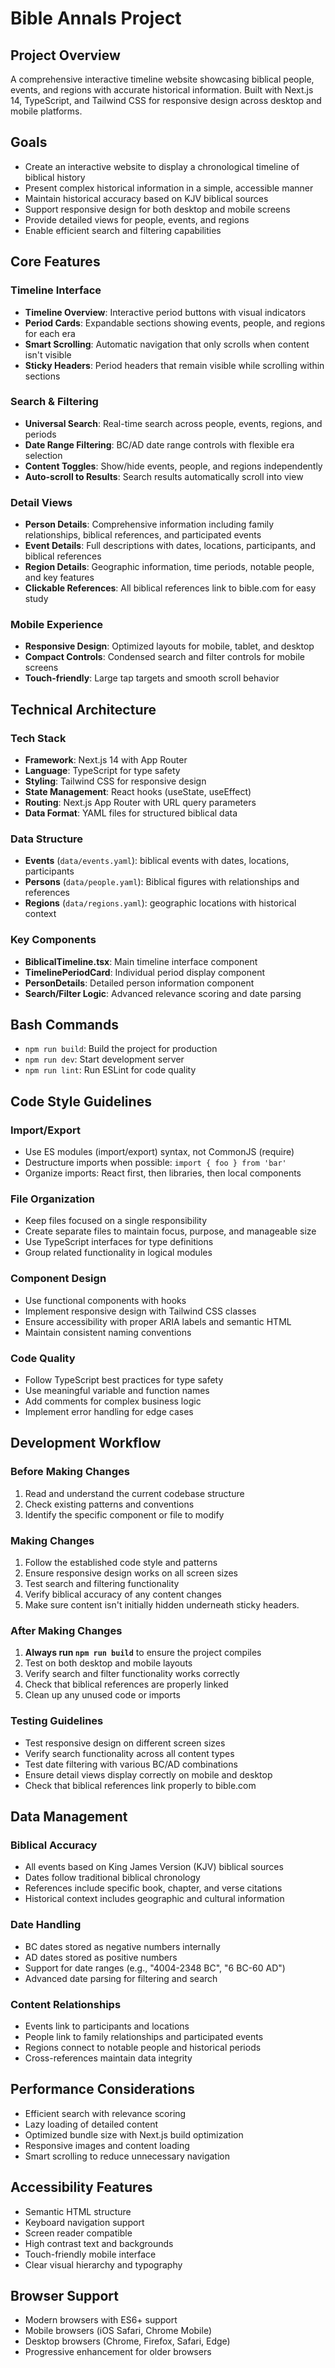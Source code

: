 # Bible Annals Project

## Project Overview
A comprehensive interactive timeline website showcasing biblical people, events, and regions with accurate historical information. Built with Next.js 14, TypeScript, and Tailwind CSS for responsive design across desktop and mobile platforms.

## Goals
- Create an interactive website to display a chronological timeline of biblical history
- Present complex historical information in a simple, accessible manner
- Maintain historical accuracy based on KJV biblical sources
- Support responsive design for both desktop and mobile screens
- Provide detailed views for people, events, and regions
- Enable efficient search and filtering capabilities

## Core Features

### Timeline Interface
- **Timeline Overview**: Interactive period buttons with visual indicators
- **Period Cards**: Expandable sections showing events, people, and regions for each era
- **Smart Scrolling**: Automatic navigation that only scrolls when content isn't visible
- **Sticky Headers**: Period headers that remain visible while scrolling within sections

### Search & Filtering
- **Universal Search**: Real-time search across people, events, regions, and periods
- **Date Range Filtering**: BC/AD date range controls with flexible era selection
- **Content Toggles**: Show/hide events, people, and regions independently
- **Auto-scroll to Results**: Search results automatically scroll into view

### Detail Views
- **Person Details**: Comprehensive information including family relationships, biblical references, and participated events
- **Event Details**: Full descriptions with dates, locations, participants, and biblical references  
- **Region Details**: Geographic information, time periods, notable people, and key features
- **Clickable References**: All biblical references link to bible.com for easy study

### Mobile Experience
- **Responsive Design**: Optimized layouts for mobile, tablet, and desktop
- **Compact Controls**: Condensed search and filter controls for mobile screens
- **Touch-friendly**: Large tap targets and smooth scroll behavior

## Technical Architecture

### Tech Stack
- **Framework**: Next.js 14 with App Router
- **Language**: TypeScript for type safety
- **Styling**: Tailwind CSS for responsive design
- **State Management**: React hooks (useState, useEffect)
- **Routing**: Next.js App Router with URL query parameters
- **Data Format**: YAML files for structured biblical data

### Data Structure
- **Events** (`data/events.yaml`): biblical events with dates, locations, participants
- **Persons** (`data/people.yaml`): Biblical figures with relationships and references
- **Regions** (`data/regions.yaml`): geographic locations with historical context

### Key Components
- **BiblicalTimeline.tsx**: Main timeline interface component
- **TimelinePeriodCard**: Individual period display component
- **PersonDetails**: Detailed person information component
- **Search/Filter Logic**: Advanced relevance scoring and date parsing

## Bash Commands
- `npm run build`: Build the project for production
- `npm run dev`: Start development server
- `npm run lint`: Run ESLint for code quality

## Code Style Guidelines

### Import/Export
- Use ES modules (import/export) syntax, not CommonJS (require)
- Destructure imports when possible: `import { foo } from 'bar'`
- Organize imports: React first, then libraries, then local components

### File Organization
- Keep files focused on a single responsibility
- Create separate files to maintain focus, purpose, and manageable size
- Use TypeScript interfaces for type definitions
- Group related functionality in logical modules

### Component Design
- Use functional components with hooks
- Implement responsive design with Tailwind CSS classes
- Ensure accessibility with proper ARIA labels and semantic HTML
- Maintain consistent naming conventions

### Code Quality
- Follow TypeScript best practices for type safety
- Use meaningful variable and function names
- Add comments for complex business logic
- Implement error handling for edge cases

## Development Workflow

### Before Making Changes
1. Read and understand the current codebase structure
2. Check existing patterns and conventions
3. Identify the specific component or file to modify

### Making Changes
1. Follow the established code style and patterns
2. Ensure responsive design works on all screen sizes
3. Test search and filtering functionality
4. Verify biblical accuracy of any content changes
5. Make sure content isn't initially hidden underneath sticky headers.

### After Making Changes
1. **Always run `npm run build`** to ensure the project compiles
2. Test on both desktop and mobile layouts
3. Verify search and filter functionality works correctly
4. Check that biblical references are properly linked
5. Clean up any unused code or imports

### Testing Guidelines
- Test responsive design on different screen sizes
- Verify search functionality across all content types
- Test date filtering with various BC/AD combinations
- Ensure detail views display correctly on mobile and desktop
- Check that biblical references link properly to bible.com

## Data Management

### Biblical Accuracy
- All events based on King James Version (KJV) biblical sources
- Dates follow traditional biblical chronology
- References include specific book, chapter, and verse citations
- Historical context includes geographic and cultural information

### Date Handling
- BC dates stored as negative numbers internally
- AD dates stored as positive numbers
- Support for date ranges (e.g., "4004-2348 BC", "6 BC-60 AD")
- Advanced date parsing for filtering and search

### Content Relationships
- Events link to participants and locations
- People link to family relationships and participated events
- Regions connect to notable people and historical periods
- Cross-references maintain data integrity

## Performance Considerations
- Efficient search with relevance scoring
- Lazy loading of detailed content
- Optimized bundle size with Next.js build optimization
- Responsive images and content loading
- Smart scrolling to reduce unnecessary navigation

## Accessibility Features
- Semantic HTML structure
- Keyboard navigation support
- Screen reader compatible
- High contrast text and backgrounds
- Touch-friendly mobile interface
- Clear visual hierarchy and typography

## Browser Support
- Modern browsers with ES6+ support
- Mobile browsers (iOS Safari, Chrome Mobile)
- Desktop browsers (Chrome, Firefox, Safari, Edge)
- Progressive enhancement for older browsers

